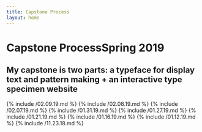 ```yaml
---
title: Capstone Process
layout: home
---
```

# <span id="title">Capstone Process</span><span id="date">Spring 2019</span>

## My capstone is two parts: a typeface for display text and pattern making + an interactive type specimen website 

{% include /02.09.19.md %}
{% include /02.08.19.md %}
{% include /02.07.19.md %}
{% include /01.31.19.md %}
{% include /01.27.19.md %}
{% include /01.21.19.md %}
{% include /01.16.19.md %}
{% include /01.12.19.md %}
{% include /11.23.18.md %}
